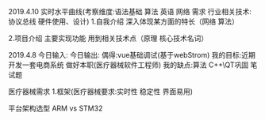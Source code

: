 2019.4.10 实时水平曲线(考察维度:语法基础 算法 英语 网络 需求 行业相关技术:协议总线 硬件使用、设计)
1.自我介绍
深入体现某方面的特长（网络 算法）

2.项目介绍
主要实现功能
用到相关技术点（原理 核心技术名词）


2019.4.8
今日输入:
今日输出:
偶得:vue基础调试(基于webStrom)
我的目标:近期开发一套电商系统 做好本职(医疗器械软件工程师)
我的缺点:算法 C++\QT巩固 笔试题 

医疗器械需求
1.框架(医疗器械要求:实时性 稳定性 界面易用)

平台架构选型
ARM vs STM32
